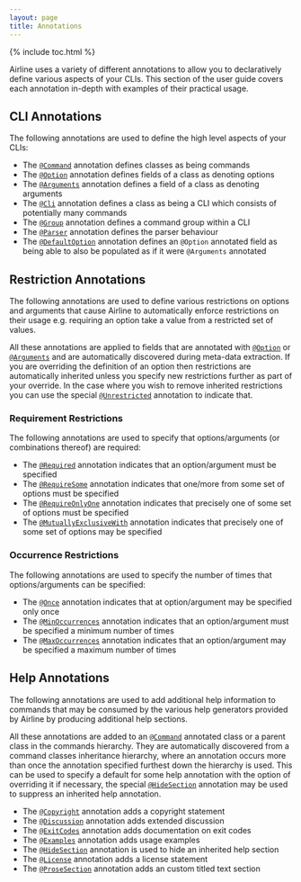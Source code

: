 ```yaml
---
layout: page
title: Annotations
---
```


{% include toc.html %}

Airline uses a variety of different annotations to allow you to declaratively define various aspects of your CLIs.  This section of the user guide covers each annotation in-depth with examples of their practical usage.

## CLI Annotations

The following annotations are used to define the high level aspects of your CLIs:

- The [`@Command`](command.html) annotation defines classes as being commands
- The [`@Option`](option.html) annotation defines fields of a class as denoting options
- The [`@Arguments`](arguments.html) annotation defines a field of a class as denoting arguments
- The [`@Cli`](cli.html) annotation defines a class as being a CLI which consists of potentially many commands
- The [`@Group`](group.html) annotation defines a command group within a CLI
- The [`@Parser`](parser.html) annotation defines the parser behaviour
- The [`@DefaultOption`](default-option.html) annotation defines an `@Option` annotated field as being able to also be populated as if it were `@Arguments` annotated

## Restriction Annotations

The following annotations are used to define various restrictions on options and arguments that cause Airline to automatically enforce restrictions on their usage e.g. requiring an option take a value from a restricted set of values.

All these annotations are applied to fields that are annotated with [`@Option`](option.html) or [`@Arguments`](arguments.html) and are automatically discovered during meta-data extraction.  If you are overriding the definition of an option then restrictions are automatically inherited unless you specify new restrictions further as part of your override.  In the case where you wish to remove inherited restrictions you can use the special [`@Unrestricted`](unrestricted.html) annotation to indicate that.

### Requirement Restrictions

The following annotations are used to specify that options/arguments (or combinations thereof) are required:

- The [`@Required`](required.html) annotation indicates that an option/argument must be specified
- The [`@RequireSome`](require-some.html) annotation indicates that one/more from some set of options must be specified
- The [`@RequireOnlyOne`](require-only-one.html) annotation indicates that precisely one of some set of options must be specified
- The [`@MutuallyExclusiveWith`](mutually-exclusive-with.html) annotation indicates that precisely one of some set of options may be specified

### Occurrence Restrictions

The following annotations are used to specify the number of times that options/arguments can be specified:

- The [`@Once`](once.html) annotation indicates that at option/argument may be specified only once
- The [`@MinOccurrences`](min-occurrences.html) annotation indicates that an option/argument must be specified a minimum number of times
- The [`@MaxOccurrences`](max-occurrences.html) annotation indicates that an option/argument may be specified a maximum number of times

## Help Annotations

The following annotations are used to add additional help information to commands that may be consumed by the various help generators provided by Airline by producing additional help sections.

All these annotations are added to an [`@Command`](command.html) annotated class or a parent class in the commands hierarchy.  They are automatically discovered from a command classes inheritance hierarchy, where an annotation occurs more than once the annotation specified furthest down the hierarchy is used.  This can be used to specify a default for some help annotation with the option of overriding it if necessary, the special [`@HideSection`](hide-section.html) annotation may be used to suppress an inherited help annotation.

- The [`@Copyright`](copyright.html) annotation adds a copyright statement
- The [`@Discussion`](discussion.html) annotation adds extended discussion 
- The [`@ExitCodes`](exit-codes.html) annotation adds documentation on exit codes
- The [`@Examples`](examples.html) annotation adds usage examples
- The [`@HideSection`](hide-section.html) annotation is used to hide an inherited help section
- The [`@License`](license.html) annotation adds a license statement
- The [`@ProseSection`](prose-section.html) annotation adds an custom titled text section